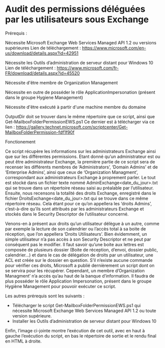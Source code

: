 # Audit des permissions déléguées par les utilisateurs sous Exchange

Prérequis :

Nécessite Microsoft Exchange Web Services Managed API 1.2 ou versions supérieures
Lien de téléchargement : https://www.microsoft.com/en-us/download/details.aspx?id=42951

Nécessite les Outils d’administration de serveur distant pour Windows 10
Lien de téléchargement : https://www.microsoft.com/fr-FR/download/details.aspx?id=45520

Nécessite d'être membre de Organization Management

Nécessite en outre de posséder le rôle ApplicationImpersonation (présent dans le groupe Hygiene Management)

Nécessite d'être exécuté à partir d'une machine membre du domaine

OutputDir doit se trouver dans le même répertoire que ce script, ainsi que Get-MailboxFolderPermissionEWS.ps1
Ce dernier est à télécharger via ce lien : https://gallery.technet.microsoft.com/scriptcenter/Get-MailboxFolderPermission-fdf1f90f

Fonctionement

Ce script récupère les informations sur les administrateurs Exchange ainsi que sur les différentes permissions. Etant donné qu’un administrateur est ou peut être administrateur Exchange, la première partie de ce script sera de recenser les différents membres de ‘Administrators’, ‘Domain Admins’ et de ‘Enterprise Admins’, ainsi que ceux de ‘Organization Managment’, correspondant aux administrateurs Exchange à proprement parler. Le tout est stocké dans un fichier texte nommé AdminExchange<date_du_jour>.txt qui se trouve dans un répertoire réseau saisi au préalable par l’utilisateur. Ensuite, nous recensons la totalité des droits Exchange, enregistré dans le fichier DroitsExchange<date_du_jour>.txt qui se trouve dans ce même répertoire réseau. Cela étant pour ce qu’on appellera les ‘droits Admins’, c’est-à-dire qu’ils sont attribués par les administrateurs Exchange et stockés dans le Security Descriptor de l’utilisateur concerné.

Venons-en à présent aux droits qu’un utilisateur délègue à un autre, comme par exemple la lecture de son calendrier ou l’accès total à sa boite de réception, que l’on appellera ‘Droits Utilisateurs’. Bien évidemment, un simple utilisateur n’a pas accès à son Security Descriptor et ne peut par conséquent pas le modifier. Il faut savoir qu’une boite aux lettres est composée de plusieurs dossier (Boite de réception, d’envoi, dossier public, calendrier...) et dans le cas de délégation de droits par un utilisateur, une ACL est créée sur le dossier en question. S’il n’existe aucune commande pour vérifier ces droits, Microsoft a publié dernièrement un script dont on se servira pour les récupérer. Cependant, un membre d’Organization Managment’ n’a accès qu’au haut de la banque d’information. Il faudra de plus posséder le rôle Application Impersonation, présent dans le groupe Hygiène Management pour pouvoir exécuter ce script.

Les autres prérequis sont les suivants : 

- Télécharger le script Get-MailboxFolderPermissionEWS.ps1 qui nécessite Microsoft Exchange Web Services Managed API 1.2 ou toute version supérieure.
-	Installer les Outils d’administration de serveur distant pour Windows 10

Enfin, l’image ci-jointe montre l’exécution de cet outil, avec en haut à gauche l’exécution du script, en bas le répertoire de sortie et le rendu final en HTML à droite.

